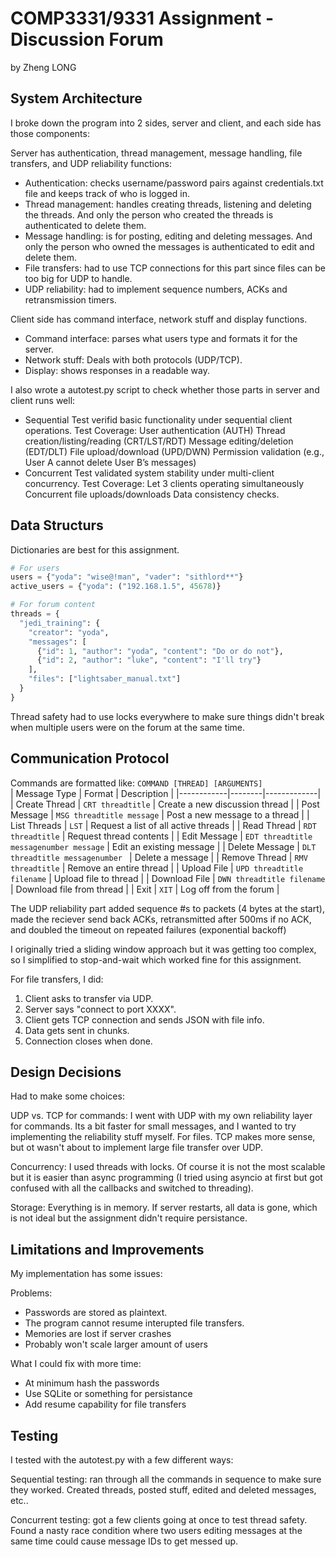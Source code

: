 # COMP3331/9331 Assignment - Discussion Forum
by Zheng LONG

System Architecture
---
I broke down the program into 2 sides, server and client, and each side has those components:

Server has authentication, thread management, message handling, file transfers, and UDP reliability functions:
- Authentication: checks username/password pairs against credentials.txt file and keeps track of who is logged in.
- Thread management: handles creating threads, listening and deleting the threads. And only the person who created the threads is authenticated to delete them.
- Message handling: is for posting, editing and deleting messages. And only the person who owned the messages is authenticated to edit and delete them.
- File transfers: had to use TCP connections for this part since files can be too big for UDP to handle.
- UDP reliability: had to implement sequence numbers, ACKs and retransmission timers.

Client side has command interface, network stuff and display functions.
- Command interface: parses what users type and formats it for the server.
- Network stuff: Deals with both protocols (UDP/TCP).
- Display: shows responses in a readable way.

I also wrote a autotest.py script to check whether those parts in server and client runs well:
- Sequential Test verifid basic functionality under sequential client operations.
Test Coverage:
User authentication (AUTH)
Thread creation/listing/reading (CRT/LST/RDT)
Message editing/deletion (EDT/DLT)
File upload/download (UPD/DWN)
Permission validation (e.g., User A cannot delete User B’s messages)
- Concurrent Test validated system stability under multi-client concurrency.
Test Coverage:
Let 3 clients operating simultaneously 
Concurrent file uploads/downloads
Data consistency checks.

Data Structurs
--------------
Dictionaries are best for this assignment.

```python
# For users
users = {"yoda": "wise@!man", "vader": "sithlord**"}
active_users = {"yoda": ("192.168.1.5", 45678)}

# For forum content
threads = {
  "jedi_training": {
    "creator": "yoda",
    "messages": [
      {"id": 1, "author": "yoda", "content": "Do or do not"},
      {"id": 2, "author": "luke", "content": "I'll try"}
    ],
    "files": ["lightsaber_manual.txt"]
  }
}
```

Thread safety had to use locks everywhere to make sure things didn't break when multiple users were on the forum at the same time.

Communication Protocol
--------------------
Commands are formatted like: `COMMAND [THREAD] [ARGUMENTS]`  
| Message Type | Format | Description |
|------------|--------|-------------|
| Create Thread | `CRT threadtitle` | Create a new discussion thread |
| Post Message | `MSG threadtitle message` | Post a new message to a thread |
| List Threads | `LST` | Request a list of all active threads |
| Read Thread | `RDT threadtitle` | Request thread contents |
| Edit Message | `EDT threadtitle messagenumber message` | Edit an existing message |
| Delete Message | `DLT threadtitle messagenumber ` | Delete a message |
| Remove Thread | `RMV threadtitle` | Remove an entire thread |
| Upload File | `UPD threadtitle filename` | Upload file to thread |
| Download File | `DWN threadtitle filename` | Download file from thread |
| Exit | `XIT` | Log off from the forum |


The UDP reliability part added sequence #s to packets (4 bytes at the start), made the reciever send back ACKs, retransmitted after 500ms if no ACK, and doubled the timeout on repeated failures (exponential backoff)

I originally tried a sliding window approach but it was getting too complex, so I simplified to stop-and-wait which worked fine for this assignment.

For file transfers, I did:
1. Client asks to transfer via UDP.
2. Server says "connect to port XXXX".
3. Client gets TCP connection and sends JSON with file info.
4. Data gets sent in chunks.
5. Connection closes when done.

Design Decisions
--------------
Had to make some choices:

UDP vs. TCP for commands:
I went with UDP with my own reliability layer for commands. Its a bit faster for small messages, and I wanted to try implementing the reliability stuff myself. For files. TCP makes more sense, but ot wasn't about to implement large file transfer over UDP.

Concurrency:
I used threads with locks. Of course it is not the most scalable but it is easier than async programming (I tried using asyncio at first but got confused with all the callbacks and switched to threading).

Storage:
Everything is in memory. If server restarts, all data is gone, which is not ideal but the assignment didn't require persistance.

Limitations and Improvements
------------------------
My implementation has some issues:

Problems:
- Passwords are stored as plaintext.
- The program cannot resume interupted file transfers.
- Memories are lost if server crashes
- Probably won't scale larger amount of users

What I could fix with more time:
- At minimum hash the passwords
- Use SQLite or something for persistance
- Add resume capability for file transfers

Testing
------
I tested with the autotest.py with a few different ways:

Sequential testing: ran through all the commands in sequence to make sure they worked. Created threads, posted stuff, edited and deleted messages, etc..

Concurrent testing: got a few clients going at once to test thread safety. Found a nasty race condition where two users editing messages at the same time could cause message IDs to get messed up.
